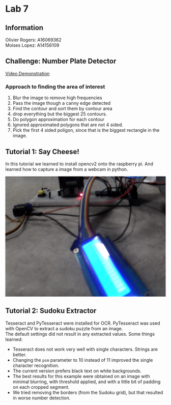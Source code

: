 # Lab 7
## Information
Olivier Rogers: A16069362  
Moises Lopez: A14156109

## Challenge: Number Plate Detector
[Video Demonstration](https://youtu.be/q9RuNE5BRkY)
### Approach to finding the area of interest
1. Blur the image to remove high frequencies
2. Pass the image though a canny edge detected
3. Find the contour and sort them by contour area
4. drop everything but the biggest 25 contours.
5. Do polygon approximation for each contour
6. Ignored approximated polygons that are not 4 sided.
4. Pick the first 4 sided poligon, since that is the biggest rectangle in the image.



## Tutorial 1: Say Cheese!
In this tutorial we learned to install opencv2 onto the raspberry pi. And learned how to capture a image from a webcam in python.  

![Our first image capture!](Tutorials/Tutorial_1/test.jpg)


## Tutorial 2: Sudoku Extractor  
Tesseract and PyTesseract were installed for OCR. PyTesseract was used with OpenCV to extract a sudoku puzzle from an image.  
The default settings did not result in any extracted values. Some things learned:  
- Tesseract does not work very well with single characters. Strings are better.
- Changing the `psm` parameter to 10 instead of 11 improved the single character recognition.
- The current version prefers black text on white backgrounds.
- The best results for this example were obtained on an image with minimal blurring, with threshold applied, and with a little bit of padding on each cropped segment.
- We tried removing the borders (from the Sudoku grid), but that resulted in worse number detection.


